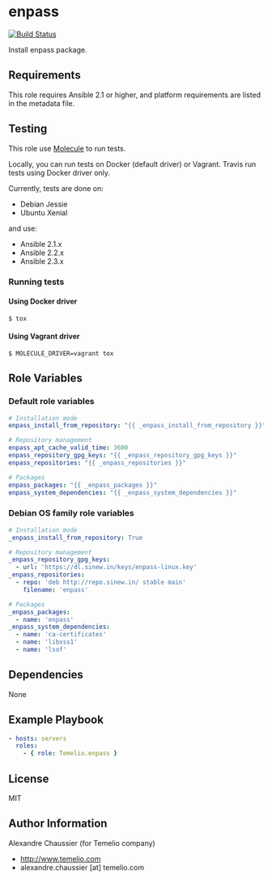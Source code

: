 # enpass

[![Build Status](https://travis-ci.org/Temelio/ansible-role-enpass.svg?branch=master)](https://travis-ci.org/Temelio/ansible-role-enpass)

Install enpass package.

## Requirements

This role requires Ansible 2.1 or higher,
and platform requirements are listed in the metadata file.

## Testing

This role use [Molecule](https://github.com/metacloud/molecule/) to run tests.

Locally, you can run tests on Docker (default driver) or Vagrant.
Travis run tests using Docker driver only.

Currently, tests are done on:
- Debian Jessie
- Ubuntu Xenial

and use:
- Ansible 2.1.x
- Ansible 2.2.x
- Ansible 2.3.x

### Running tests

#### Using Docker driver

```
$ tox
```

#### Using Vagrant driver

```
$ MOLECULE_DRIVER=vagrant tox
```

## Role Variables

### Default role variables

``` yaml
# Installation mode
enpass_install_from_repository: "{{ _enpass_install_from_repository }}"

# Repository management
enpass_apt_cache_valid_time: 3600
enpass_repository_gpg_keys: "{{ _enpass_repository_gpg_keys }}"
enpass_repositories: "{{ _enpass_repositories }}"

# Packages
enpass_packages: "{{ _enpass_packages }}"
enpass_system_dependencies: "{{ _enpass_system_dependencies }}"
```

### Debian OS family role variables

``` yaml
# Installation mode
_enpass_install_from_repository: True

# Repository management
_enpass_repository_gpg_keys:
  - url: 'https://dl.sinew.in/keys/enpass-linux.key'
_enpass_repositories:
  - repo: 'deb http://repo.sinew.in/ stable main'
    filename: 'enpass'

# Packages
_enpass_packages:
  - name: 'enpass'
_enpass_system_dependencies:
  - name: 'ca-certificates'
  - name: 'libxss1'
  - name: 'lsof'
```

## Dependencies

None

## Example Playbook

``` yaml
- hosts: servers
  roles:
    - { role: Temelio.enpass }
```

## License

MIT

## Author Information

Alexandre Chaussier (for Temelio company)
- http://www.temelio.com
- alexandre.chaussier [at] temelio.com
